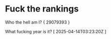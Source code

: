 # Fuck the rankings

Who the hell am I?
{ 29079393 }

What fucking year is it?
[ 2025-04-14T03:23:20Z ]
